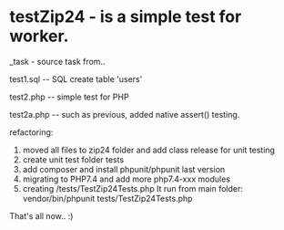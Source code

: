 # testZip24 - is a simple test for worker.
_task - source task from..

test1.sql -- SQL create table 'users'

test2.php -- simple test for PHP

test2a.php -- such as previous, added native assert() testing.

refactoring:
1. moved all files to zip24 folder and add class release for unit testing
2. create unit test folder tests
3. add composer and install phpunit/phpunit last version
4. migrating to PHP7.4 and add more php7.4-xxx modules
5. creating /tests/TestZip24Tests.php It run from main folder: vendor/bin/phpunit tests/TestZip24Tests.php

That's all now.. :)

